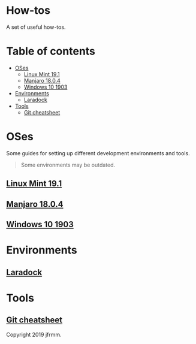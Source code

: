 # How-tos

A set of useful how-tos.

# Table of contents

- [OSes](#oses)
  - [Linux Mint 19.1](#linux-mint-19.1)
  - [Manjaro 18.0.4](#manjaro-18.0.4)
  - [Windows 10 1903](#windows-10-1903)
- [Environments](#environments)
  - [Laradock](#laradock)
- [Tools](#tools)
  - [Git cheatsheet](#git-cheatsheet)

# OSes

Some guides for setting up different development environments and tools.

> Some environments may be outdated.

## [Linux Mint 19.1](./LINUX-MINT-19.1.md)

## [Manjaro 18.0.4](./MANJARO-18.0.4.md)

## [Windows 10 1903](./WINDOWS-10-1903.md)

# Environments

## [Laradock](./LARADOCK.md)

# Tools

## [Git cheatsheet](./GIT-CHEATSHEET.md)

Copyright 2019 jfrmm.
